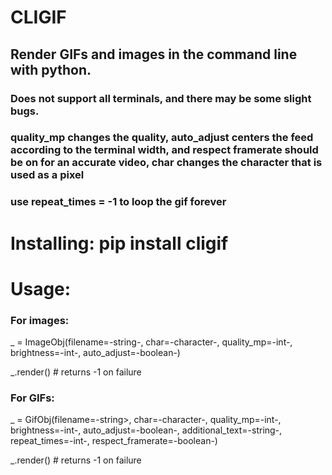 # CLIGIF
## Render GIFs and images in the command line with python.
### Does not support all terminals, and there may be some slight bugs.
### quality_mp changes the quality, auto_adjust centers the feed according to the terminal width, and respect framerate should be on for an accurate video, char changes the character that is used as a pixel
### use repeat_times = -1 to loop the gif forever

# Installing: pip install cligif
# Usage:
### For images:
    
_ = ImageObj(filename=-string-, char=-character-, quality_mp=-int-, brightness=-int-, auto_adjust=-boolean-)

_.render() # returns -1 on failure

### For GIFs:

_ = GifObj(filename=-string>, char=-character-, quality_mp=-int-, brightness=-int-, auto_adjust=-boolean-, additional_text=-string-, repeat_times=-int-, respect_framerate=-boolean-)

_.render() # returns -1 on failure



